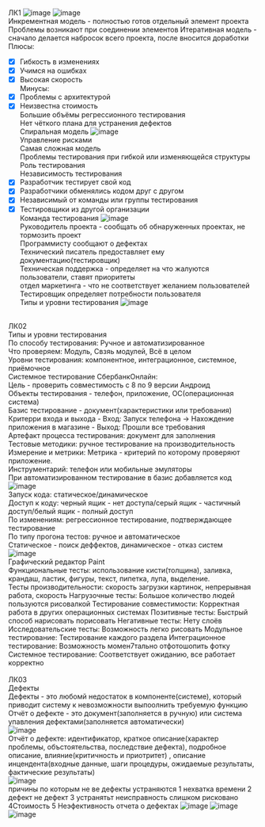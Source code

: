 <BR> ЛК1
![image](https://user-images.githubusercontent.com/50214016/213662701-8126664d-256c-4b04-8c32-9e9ae7ab51f6.png)
![image](https://user-images.githubusercontent.com/50214016/213662742-e798724a-50ca-4ef6-b9c2-5b015370bbcb.png)
<br> Инкрементная модель - полностью готов отдельный элемент проекта
  Проблемы возникают при соединении элементов
 Итеративная модель - сначало делается набросок всего проекта, после вносится доработки
<br> Плюсы:
  - [X] Гибкость в изменениях
  - [X] Учимся на ошибках
  - [X] Высокая скорость
<br> Минусы:
  - [X] Проблемы с архитектурой 
  - [X] Неизвестна стоимость
<br> Большие объёмы регрессионного тестирования
<br> Нет чёткого плана для устранения дефектов
<BR> Спиральная модель
  ![image](https://user-images.githubusercontent.com/50214016/213664565-c2fcbf8e-a7d7-4daf-937d-61bb9413cc3d.png)
<br> Управление рисками
<br> Самая сложная модель
  <br> Проблемы тестирования при гибкой или изменяющейся структуры
  <br> Роль тестирования
  <br> Независимость тестирования
  - [x] Разработчик тестирует свой код
  - [x] Разработчики обменялись кодом друг с другом
  - [x] Независимый от команды или группы тестирования
  - [x] Тестировщики из другой организации
  <br> Команда тестирования
  ![image](https://user-images.githubusercontent.com/50214016/213667248-e53166f2-0a59-4498-aa6a-a1a8d0912ac0.png)
<br> Руководитель проекта - сообщать об обнаруженных проектах, не тормозить проект
  <br> Программисту сообщают о дефектах
  <br> Технический писатель предоставляет ему документацию(тестировщик)
  <br> Техническая поддержка - определяет на что жалуются пользователи, ставят приоритеты
  <br> отдел маркетинга - что не соответствует желанием пользователей
  <br> Тестировщик определяет потребности пользователя
  <br> Типы и уровни тестирования
  ![image](https://user-images.githubusercontent.com/50214016/213669734-65e8bac1-8a69-4956-bc87-86110e618eae.png)

<br>                    ЛК02
<br>                    Типы и уровни тестирования
<br> По способу тестирования: Ручное и автоматизированное
<br> Что проверяем: Модуль, Свзяь модулей, Всё в целом
<br> Уровни тестирования: компонентное, интеграционное, системное, приёмочное
<br> Системное тестирование СбербанкОнлайн:
<br> Цель - проверить совместимость с 8 по 9 версии Андроид
<br> Объекты тестирования - телефон, приложение, OC(операционная система)
<br> Базис тестирование - документ(характеристики или требования)
<br> Критерри входа и выхода - Вход: Запуск телефона -> Нахождение приложения в магазине - Выход: Прошли все требования
<br> Артефакт процесса тестирования: документ для заполнения
<br> Тестовые методики: ручное тестирование на производительность
<br> Измерение и метрики: Метрика - критерий по которому проверяют приложение. 
<br> Инструментарий: телефон или мобильные эмуляторы
<br> При автоматизированном тестирование в базис добавляется код
<br> ![image](https://user-images.githubusercontent.com/97594467/215056841-2a45faa0-297f-47a0-9ee0-5f80547ad766.png)
<br> Запуск кода: статическое/динамическое
<br> Доступ к коду: черный ящик - нет доступа/серый ящик - частичный доступ/белый ящик - полный доступ
<br> По изменениям: регрессионное тестирование, подтверждающее тестирование
<br> По типу прогона тестов: ручное и автоматическое
<br> Статическое - поиск деффектов, динамическое - отказ систем
<br> ![image](https://user-images.githubusercontent.com/97594467/215058296-89c67ad0-9296-46f5-929b-8b90225e4ec7.png)
<br>                    Графический редактор Paint
<br> Функциональные тесты: использование кисти(толщина), заливка, крандаш, ластик, фигуры, текст, пипетка, лупа, выделение.
<br> Тесты производительности: скорость загрузки картинок, непрерывная работа, скорость
Нагрузочные тесты: Большое количество людей пользуются рисовалкой
Тестирование совместимости: Корректная работа в других операционных системах
Позитивные тесты: Быстрый способ нарисовать порисовать
Негативные тесты: Нету слоёв
Исследовательские тесты: Возможность легко рисовать
Модульное тестирование: Тестирование каждого раздела
Интеграционное тестирование: Возможность момен7тально отфотошопить фотку
Системное тестирование: Соответствует ожиданию, все работает корректно                           
<br>                    ЛК03
<br>                   Дефекты
<br>Дефекты - это любомй недостаток в компоненте(системе), который приводит систему к невозможности выпоолнить требуемую функцию
<br>Отчёт о дефекте - это документ(заполняется в ручную) или система упавления дефектами(заполняется автоматически) 
<br>![image](https://user-images.githubusercontent.com/97594421/216567077-f8d5ebfd-62ae-41d4-a115-df6152d8f568.png)
<br>Отчёт о дефекте: идентификатор, краткое описание(характер проблемы, объстоятельства, последствие дефекта), подробное описание, влияние(критичность и приотритет)
, описание инцендента(входные данные, шаги процедуры, ожидаемые результаты, фактические результаты)
<br>![image](https://user-images.githubusercontent.com/97594421/216569622-dc378d1f-3a4a-482c-a55f-9aa4642ef8f9.png)
<br>причины по которым не ве дефекты устраняются
1 нехватка времени
2 дефект не дефект
3 устранятьт неисправность слишком рисковано
4Стоимость
5 Неэфективность отчета о дефектах
![image](https://user-images.githubusercontent.com/97594421/216571547-2195d4f6-3d78-41d5-927b-007b09e2f40b.png)
![image](https://user-images.githubusercontent.com/97594421/216571828-984bc32d-eb8c-40cf-83e8-64b0bdb14a1f.png)
![image](https://user-images.githubusercontent.com/97594421/216571772-a3013915-af9b-40cd-beae-c91409754f3e.png)

